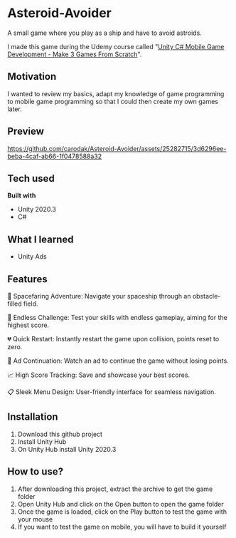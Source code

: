 # Asteroid-Avoider

A small game where you play as a ship and have to avoid astroids.

I made this game during the Udemy course called "[Unity C# Mobile Game Development - Make 3 Games From Scratch](https://www.udemy.com/course/unity-mobile/)".

## Motivation
I wanted to review my basics, adapt my knowledge of game programming to mobile game programming so that I could then create my own games later.

## Preview
https://github.com/carodak/Asteroid-Avoider/assets/25282715/3d6296ee-beba-4caf-ab66-1f0478588a32

## Tech used
<b>Built with</b>
- Unity 2020.3
- C#

## What I learned
- Unity Ads

## Features
🚀 Spacefaring Adventure: Navigate your spaceship through an obstacle-filled field.

🔄 Endless Challenge: Test your skills with endless gameplay, aiming for the highest score.

💔 Quick Restart: Instantly restart the game upon collision, points reset to zero.

💼 Ad Continuation: Watch an ad to continue the game without losing points.

📈 High Score Tracking: Save and showcase your best scores.

📋 Sleek Menu Design: User-friendly interface for seamless navigation.

## Installation
1. Download this github project
1. Install Unity Hub
2. On Unity Hub install Unity 2020.3

## How to use?
1. After downloading this project, extract the archive to get the game folder
2. Open Unity Hub and click on the Open button to open the game folder
3. Once the game is loaded, click on the Play button to test the game with your mouse
4. If you want to test the game on mobile, you will have to build it yourself
